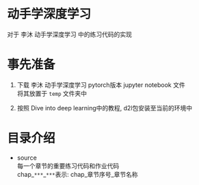 # 动手学深度学习
对于 李沐 动手学深度学习 中的练习代码的实现 

# 事先准备
1. 下载 李沐 动手学深度学习 pytorch版本 jupyter notebook 文件
<br>将其放置于 `temp` 文件夹中

2. 按照 Dive into deep learning中的教程, d2l包安装至当前的环境中


# 目录介绍
* source
<br>每一个章节的重要练习代码和作业代码
<br>chap_`***`_`***`表示: chap_章节序号_章节名称